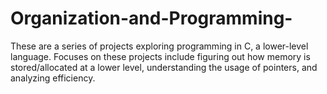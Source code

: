 # Organization-and-Programming-
These are a series of projects exploring programming in C, a lower-level language. Focuses on these projects include figuring out how memory is stored/allocated at a lower level, understanding the usage of pointers, and analyzing efficiency. 
